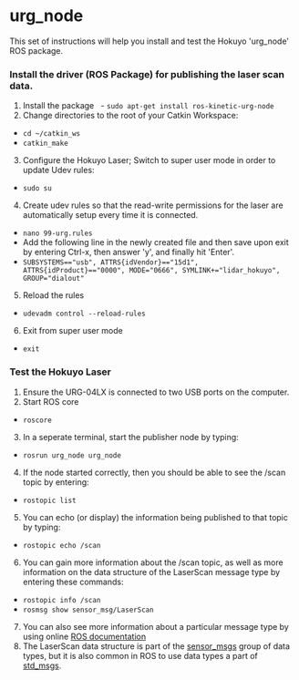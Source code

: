 # urg_node

This set of instructions will help you install and test the Hokuyo 'urg_node' ROS package.


### Install the driver (ROS Package) for publishing the laser scan data.
1. Install the package
  &nbsp;&nbsp;- `sudo apt-get install ros-kinetic-urg-node`
2. Change directories to the root of your Catkin Workspace: 
  - `cd ~/catkin_ws`
  - `catkin_make`
3. Configure the Hokuyo Laser; Switch to super user mode in order to update Udev rules:
  - `sudo su`
4. Create udev rules so that the read-write permissions for the laser are automatically setup every time it is connected.
  - `nano 99-urg.rules`
  - Add the following line in the newly created file and then save upon exit by entering Ctrl-x, then answer 'y', and finally hit 'Enter'.
  - `SUBSYSTEMS=="usb", ATTRS{idVendor}=="15d1", ATTRS{idProduct}=="0000", MODE="0666", SYMLINK+="lidar_hokuyo", GROUP="dialout"`
5. Reload the rules
  - `udevadm control --reload-rules`
6. Exit from super user mode
  - `exit`

###  Test the Hokuyo Laser

1. Ensure the URG-04LX is connected to two USB ports on the computer. 
2. Start ROS core
  - `roscore`

3. In a seperate terminal, start the publisher node by typing:
  - `rosrun urg_node urg_node`

4. If the node started correctly, then you should be able to see the /scan topic by entering:
  - `rostopic list`
5. You can echo (or display) the information being published to that topic by typing:
  - `rostopic echo /scan`
6. You can gain more information about the /scan topic, as well as more information on the data structure of the LaserScan message type by entering these commands:
  - `rostopic info /scan`
  - `rosmsg show sensor_msg/LaserScan`
7. You can also see more information about a particular message type by using online [ROS documentation](http://docs.ros.org/api/sensor_msgs/html/msg/LaserScan.html)
8. The LaserScan data structure is part of the [sensor_msgs](http://wiki.ros.org/sensor_msgs) group of data types, but it is also common in ROS to use data types a part of [std_msgs](http://wiki.ros.org/std_msgs).

